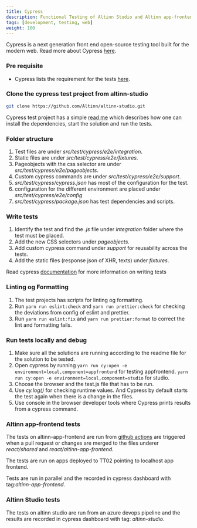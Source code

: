```yaml
---
title: Cypress
description: Functional Testing of Altinn Studio and Altinn app-frontend with Cypress
tags: [development, testing, web]
weight: 100
---
```


Cypress is a next generation front end open-source testing tool built for the modern web. Read more about Cypress [here](https://docs.cypress.io/guides/overview/why-cypress).

### Pre requisite
-   Cypress lists the requirement for the tests [here](https://docs.cypress.io/guides/getting-started/installing-cypress#System-requirements).

### Clone the cypress test project from altinn-studio

```bash
git clone https://github.com/Altinn/altinn-studio.git
```

Cypress test project has a simple [read me] which describes how one can install the dependencies, start the solution and run the tests.

### Folder structure
1. Test files are under *src/test/cypress/e2e/integration*.
2. Static files are under *src/test/cypress/e2e/fixtures*.
3. Pageobjects with the css selector are under *src/test/cypress/e2e/pageobjects*.
4. Custom cypress commands are under *src/test/cypress/e2e/support*.
5. *src/test/cypress/cypress.json* has most of the configuration for the test.
6. configuration for the different environment are placed under *src/test/cypress/e2e/config*
7. *src/test/cypress/package.json* has test dependencies and scripts.

### Write tests
1. Identify the test and find the *.js* file under *integration* folder where the test must be placed.
2. Add the new CSS selectors under *pageobjects*.
3. Add custom cypress command under *support* for reusability across the tests.
4. Add the static files (response json of XHR, texts) under *fixtures*.

Read cypress [documentation] for more information on writing tests

### Linting og Formatting
1. The test projects has scripts for linting og formatting.
2. Run `yarn run eslint:check` and `yarn run prettier:check` for checking the deviations from config of eslint and prettier.
3. Run `yarn run eslint:fix` and `yarn run prettier:format` to correct the lint and formatting fails.

### Run tests locally and debug
1. Make sure all the solutions are running according to the readme file for the solution to be tested.
2. Open cypress by running `yarn run cy:open -e environment=local,component=appfrontend` for testing appfrontend. 
   `yarn run cy:open -e environment=local,component=studio` for studio.
3. Choose the browser and the test.js file that has to be run.
4. Use *cy.log()* for checking runtime values. And Cypress by default starts the test again when there is a change in the files.
5. Use console in the browser developer tools where Cypress prints results from a cypress command.

### Altinn app-frontend tests
  The tests on altinn-app-frontend are run from [github actions] are triggered when a pull request or changes are merged to the files underer _react/shared_ and _react/altinn-app-frontend._

  The tests are run on apps deployed to TT02 pointing to localhost app frontend.

  Tests are run in parallel and the recorded in cypress dashboard with tag:_altinn-app-frontend_.

### Altinn Studio tests
  The tests on altinn studio are run from an azure devops pipeline and the results are recorded in cypress dashboard with tag: _altinn-studio_.

[documentation]: https://docs.cypress.io/guides/core-concepts/introduction-to-cypress.html
[github actions]: https://github.com/Altinn/altinn-studio/actions/workflows/cypress-altinn-app-frontend.yml
[read me]: https://github.com/Altinn/altinn-studio/tree/master/src/test/cypress